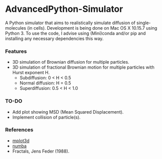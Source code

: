 # AdvancedPython-Simulator
A Python simulator that aims to realistically simulate diffusion of single-molecules (in cells). Development is being done on Mac OS X 10.15.7 using Python 3. 
To use the code, I advise using (Mini)conda and/or pip and installing any necessary dependencies this way. 

### Features
* 3D simulation of Brownian diffusion for multiple particles. 
* 3D simulation of fractional Brownian motion for multiple particles with Hurst exponent H. 
  * Subdiffusion: 0 < H < 0.5 
  * Normal diffusion: H = 0.5
  * Superdiffusion: 0.5 < H < 1.0 

### TO-DO
* Add plot showing MSD (Mean Squared Displacement).
* Implement collision of particle(s). 

### References
* [mplot3d](https://matplotlib.org/stable/tutorials/toolkits/mplot3d.html)
* [numba](http://numba.pydata.org/numba-doc/latest/user/jit.html)
* Fractals, Jens Feder (1988). 
